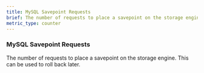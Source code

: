 ```yaml
---
title: MySQL Savepoint Requests
brief: The number of requests to place a savepoint on the storage engine.  This can be used to roll back later.
metric_type: counter
---
```

### MySQL Savepoint Requests

The number of requests to place a savepoint on the storage engine.  This can be used to roll back later.
